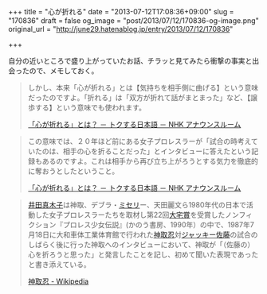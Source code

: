 +++
title = "心が折れる"
date = "2013-07-12T17:08:36+09:00"
slug = "170836"
draft = false
og_image = "post/2013/07/12/170836-og-image.png"
original_url = "http://june29.hatenablog.jp/entry/2013/07/12/170836"

+++

<p>自分の近いところで盛り上がっていたお話、チラッと見てみたら衝撃の事実と出会ったので、メモしておく。</p>
<p></p>
<blockquote>しかし、本来「心が折れる」とは【気持ちを相手側に曲げる】という意味だったのですよ。「折れる」は「双方が折れて話がまとまった」など、【譲歩する】という意味でも使われます。<p><a class="quote" href="http://www.nhk.or.jp/kininaru-blog/66935.html" title="「心が折れる」とは？ － トクする日本語 － NHK アナウンスルーム">「心が折れる」とは？ － トクする日本語 － NHK アナウンスルーム</a><br>
</p>
</blockquote>
<p></p>
<blockquote>この意味では、２０年ほど前にある女子プロレスラーが「試合の時考えていたのは、相手の心を折ることだった」とインタビューに答えたという記録もあるのですよ。これは相手から再び立ち上がろうとする気力を徹底的に奪おうとしたということ。<p><a class="quote" href="http://www.nhk.or.jp/kininaru-blog/66935.html" title="「心が折れる」とは？ － トクする日本語 － NHK アナウンスルーム">「心が折れる」とは？ － トクする日本語 － NHK アナウンスルーム</a><br>
</p>
</blockquote>
<p></p>
<blockquote>
<a class="keyword" href="http://d.hatena.ne.jp/keyword/%B0%E6%C5%C4%BF%BF%CC%DA%BB%D2">井田真木子</a>は神取、デブラ・<a class="keyword" href="http://d.hatena.ne.jp/keyword/%A5%DF%A5%BB%A5%EA">ミセリ</a>ー、天田麗文ら1980年代の日本で活動した女子プロレスラーたちを取材し第22回<a class="keyword" href="http://d.hatena.ne.jp/keyword/%C2%E7%C2%F0%BE%DE">大宅賞</a>を受賞したノンフィクション『プロレス少女伝説』(かのう書房、1990年）の中で、1987年7月18日に大和車体工業体育館で行われた<a class="keyword" href="http://d.hatena.ne.jp/keyword/%BF%C0%BC%E8%C7%A6">神取忍</a>対<a class="keyword" href="http://d.hatena.ne.jp/keyword/%A5%B8%A5%E3%A5%C3%A5%AD%A1%BC%BA%B4%C6%A3">ジャッキー佐藤</a>の試合のしばらく後に行った神取へのインタビューにおいて、神取が「（佐藤の）心を折ろうと思った」と発言したことを記し、初めて聞いた表現であったと書き添えている。<p><a class="quote" href="http://ja.wikipedia.org/wiki/%E7%A5%9E%E5%8F%96%E5%BF%8D" title="神取忍 - Wikipedia">神取忍 - Wikipedia</a><br>
</p>
</blockquote>